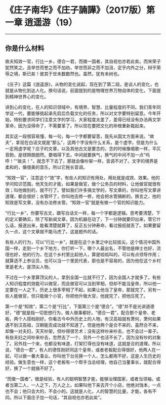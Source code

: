 # 《庄子南华》《庄子諵譁》（2017版）第一章 逍遥游（19）

------

## 你是什么材料

故夫知效一官，行比一乡，德合一君，而徵一国者，其自视也亦若此矣。而宋荣子犹然笑之。且举世而誉之而不加劝，举世而非之而不加沮，定乎内外之分，辩乎荣辱之境，斯已矣！彼其于世未数数然也。虽然，犹有未树也。

《庄子》这篇《逍遥游》，从物的变化说起，现在到了第二段，是谈人的变化，也就是从物化到达人化。换句话说，前面提到的是物理世界万物自体的变化，下面提到精神世界心的变化。

讲到心的变化，在人的知识领域中，有境界、智慧、比量程度的不同。我们青年同学这一代，要能够挑起承先启后负载文化的任务，所以对文字要特别留意。今年开始，特别要求同学们注意文字的学习，大家程度太差了，差得已经没有办法再文学革命，因为没得命了，不需要革了。所以现在要把文化的命根重新栽起来。

其实这一段很容易懂，每一句，每一个字都要留意，我先从国文方面来说。“故夫”，拿现在白话文就是“那么”，这两个字没有什么关系，是个虚字。但是为什么一定用虚字呢？庄子的文章，以及其他古文是要念的，念的时候像唱歌一样，平仄音韵，是铿锵朗朗然。要唱得下去，中间就要换气，换气的中间不加一点“呜呼！”“故夫！”，就念不下去了，那就会像吵架一样，音调不对了。文字的境界是柔和的，像很美的音乐，所以它拖长音调。

“知效一官”，注意这个“效”字，有些人的知识有用处，用处就是成效、效果。他的学问知识范围，他天生的才能，如果是做官，做个公务员的材料，让他做官就很有效；叫他做别的，就不行了。譬如我们许多搞文学的，写文章的，你叫他写文章讲道理，都会很好；水管坏了，你叫他去修一修，他会把水管搞断的。换言之，他的知效是写文章，没有办法修水管。“知效一官”就是有做一个官的知识能力。

“行比一乡”，你要写古文，跟写白话文一样，每一个字都是逻辑。思考要清楚，下的定义要确实，除了写新闻文章，因为机器在动了，下一分钟就要印出来，管它什么话，报道出来，能看清楚就算了，反正五分钟寿命，看过报纸就丢了。如果要留久一点，这个文章就不能马虎了。这是题外的话。

有些人的行为，可以“行比一乡”，就是在这个乡里之中比较拔尖。这个情况中国外国一样，走到一个乡下地方，你打听一下，哪个人最出名，不管他是绅士也好，流氓也好，他的行为，在这个乡村里比起他人，算是呱呱叫的，可以有点领导作用；就算选不上参议员，也可以当一个里民代表，那也是不容易的，因为他在这个乡村里是老大，是顶尖人物。

不过在一个乡里算顶尖的人，拿到全国一比就不行了，因为全国人才就多了。有些人知识程度的效能可以做官，而且做官可以当到宰相，但却不能当皇帝，所以他一定要在一人之下。历史上很多宰相了不起，如果让他当了皇帝，那就完了。另有一些人能做官，但只能做个小官，你把他升做大官，他就完了，把他压死了。

第一个是“知效”，第二个是“行比”，下面第三个是“德合”。“德”并不是光讲道德好，“德”就是指一切思想行为，做人做事都好。“德合一君”，配合那个皇帝、老板，两个人搭档刚好。你看古今中外历史上的人物，有汉高祖就有萧何，萧何如果遇不到汉高祖，汉朝能否成功就不知道了。但是他两个是合不来的，虽然合不来，却像一对夫妇，天天吵架，但吵得很艺术；没有这样吵来吵去，也不会过一辈子。有些夫妇之间吵来吵去，忽然去了一个，另外一个也活不长了，因为没有吵的对象了。另外找一个来，也都没有味道，打架打得也没有味道，这就是合的道理。所以说，“德合一君”，有人的德性刚好同这个皇帝，或者老板配合得很好，他两人在一起，可以做一番大事业。你叫他下台另换一个人，怎么都用不好，这是人生历史的经验。做生意也一样，这个老板有一个帮手当总经理，他自己当董事长，就配合得好，换了一个就搞不好了。

“而徵一国者”，徵是经验，有人的聪明智慧才能，能够治理国家，或者当领袖，或者当第二人，一人之下，万人之上。如果叫他下来去开个小店，他绝对蚀本，一点也不会；他只会大的，不会小的。这就是人化，人的智慧的比量，才能，各有不同。所以下面庄子加一句话，“其自视也亦若此矣”。